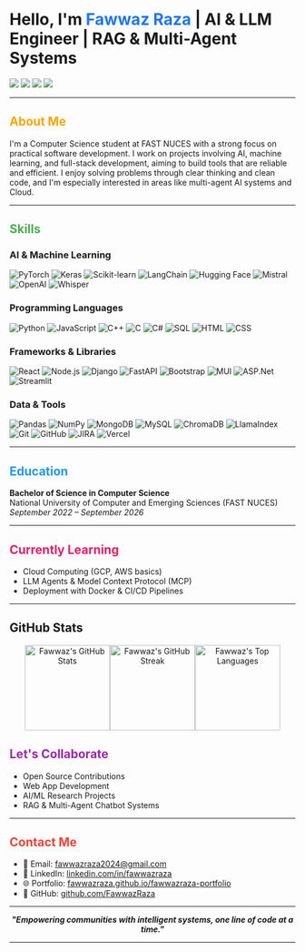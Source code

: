 
# Hello, I'm <span style="color:#1F75FE">Fawwaz Raza</span> | AI & LLM Engineer | RAG & Multi-Agent Systems

<p align="left">
  <a href="https://www.linkedin.com/in/fawwazraza/"><img src="https://img.shields.io/badge/LinkedIn-%230077B5.svg?&style=flat-square&logo=linkedin&logoColor=white"/></a>
  <a href="mailto:fawwazraza2024@gmail.com"><img src="https://img.shields.io/badge/email-%23D14836.svg?&style=flat-square&logo=gmail&logoColor=white"/></a>
  <a href="https://fawwazraza.github.io/fawwazraza-portfolio/"><img src="https://img.shields.io/badge/website-%234285F4.svg?&style=flat-square&logo=google-chrome&logoColor=white"/></a>
  <a href="https://github.com/FawwazRaza"><img src="https://img.shields.io/github/followers/FawwazRaza?label=GitHub&style=flat-square&logo=github"/></a>
</p>

---

## <span style="color:#FFA500">About Me</span>

I'm a Computer Science student at FAST NUCES with a strong focus on practical software development. I work on projects involving AI, machine learning, and full-stack development, aiming to build tools that are reliable and efficient. I enjoy solving problems through clear thinking and clean code, and I'm especially interested in areas like multi-agent AI systems and Cloud.

---

## <span style="color:#4CAF50">Skills</span>

### AI & Machine Learning  
![PyTorch](https://img.shields.io/badge/PyTorch-%23EE4C2C.svg?style=for-the-badge&logo=PyTorch&logoColor=white)
![Keras](https://img.shields.io/badge/Keras-%23D00000.svg?style=for-the-badge&logo=Keras&logoColor=white)
![Scikit-learn](https://img.shields.io/badge/scikit--learn-%23F7931E.svg?style=for-the-badge&logo=scikit-learn&logoColor=white)
![LangChain](https://img.shields.io/badge/LangChain-%23009FBD.svg?style=for-the-badge)
![Hugging Face](https://img.shields.io/badge/HuggingFace-%23FFD21F.svg?style=for-the-badge&logo=huggingface&logoColor=black)
![Mistral](https://img.shields.io/badge/Mistral-7B-blueviolet?style=for-the-badge)
![OpenAI](https://img.shields.io/badge/OpenAI-API-black?style=for-the-badge&logo=openai)
![Whisper](https://img.shields.io/badge/Whisper-Audio-blue?style=for-the-badge)

### Programming Languages  
![Python](https://img.shields.io/badge/Python-3670A0?style=for-the-badge&logo=python&logoColor=ffdd54)
![JavaScript](https://img.shields.io/badge/JavaScript-%23323330.svg?style=for-the-badge&logo=javascript&logoColor=%23F7DF1E)
![C++](https://img.shields.io/badge/C++-%2300599C.svg?style=for-the-badge&logo=c%2B%2B&logoColor=white)
![C](https://img.shields.io/badge/C-%2300599C.svg?style=for-the-badge&logo=c&logoColor=white)
![C#](https://img.shields.io/badge/C%23-%23239120.svg?style=for-the-badge&logo=csharp&logoColor=white)
![SQL](https://img.shields.io/badge/SQL-005C84?style=for-the-badge&logo=postgresql&logoColor=white)
![HTML](https://img.shields.io/badge/HTML5-E34F26?style=for-the-badge&logo=html5&logoColor=white)
![CSS](https://img.shields.io/badge/CSS3-1572B6?style=for-the-badge&logo=css3&logoColor=white)

### Frameworks & Libraries  
![React](https://img.shields.io/badge/React-%2320232a.svg?style=for-the-badge&logo=react&logoColor=%2361DAFB)
![Node.js](https://img.shields.io/badge/Node.js-339933?style=for-the-badge&logo=nodedotjs&logoColor=white)
![Django](https://img.shields.io/badge/Django-%23092E20.svg?style=for-the-badge&logo=django&logoColor=white)
![FastAPI](https://img.shields.io/badge/FastAPI-009688?style=for-the-badge&logo=fastapi&logoColor=white)
![Bootstrap](https://img.shields.io/badge/Bootstrap-8E2EFF?style=for-the-badge&logo=bootstrap&logoColor=white)
![MUI](https://img.shields.io/badge/MUI-%230081CB.svg?style=for-the-badge&logo=mui&logoColor=white)
![ASP.Net](https://img.shields.io/badge/.NET-512BD4?style=for-the-badge&logo=dotnet&logoColor=white)
![Streamlit](https://img.shields.io/badge/Streamlit-FF4B4B?style=for-the-badge&logo=streamlit&logoColor=white)

### Data & Tools  
![Pandas](https://img.shields.io/badge/Pandas-%23150458.svg?style=for-the-badge&logo=pandas&logoColor=white)
![NumPy](https://img.shields.io/badge/NumPy-013243?style=for-the-badge&logo=numpy&logoColor=white)
![MongoDB](https://img.shields.io/badge/MongoDB-%234ea94b.svg?style=for-the-badge&logo=mongodb&logoColor=white)
![MySQL](https://img.shields.io/badge/MySQL-4479A1?style=for-the-badge&logo=mysql&logoColor=white)
![ChromaDB](https://img.shields.io/badge/ChromaDB-purple?style=for-the-badge)
![LlamaIndex](https://img.shields.io/badge/LlamaIndex-blue?style=for-the-badge)
![Git](https://img.shields.io/badge/Git-F05033?style=for-the-badge&logo=git&logoColor=white)
![GitHub](https://img.shields.io/badge/GitHub-100000?style=for-the-badge&logo=github&logoColor=white)
![JIRA](https://img.shields.io/badge/JIRA-0052CC.svg?style=for-the-badge&logo=jira&logoColor=white)
![Vercel](https://img.shields.io/badge/Vercel-%23000000.svg?style=for-the-badge&logo=vercel&logoColor=white)

---

## <span style="color:#2196F3">Education</span>

**Bachelor of Science in Computer Science**  
National University of Computer and Emerging Sciences (FAST NUCES)  
*September 2022 – September 2026*  

---

## <span style="color:#E91E63">Currently Learning</span>

- Cloud Computing (GCP, AWS basics) 
- LLM Agents & Model Context Protocol (MCP)   
- Deployment with Docker & CI/CD Pipelines

---

##  GitHub Stats

<div align="center" style="display: flex; flex-wrap: wrap; justify-content: center;">
  <img src="https://github-readme-stats.vercel.app/api?username=FawwazRaza&theme=default&hide_border=false&rank_icon=percentile&cache_seconds=3600" height="150" alt="Fawwaz's GitHub Stats"/>
  <img src="https://github-readme-streak-stats.herokuapp.com/?user=FawwazRaza&theme=default&hide_border=false&date_format=M%20j%5B%2C%20Y%5D" height="150" alt="Fawwaz's GitHub Streak"/>
  <img src="https://github-readme-stats.vercel.app/api/top-langs/?username=FawwazRaza&theme=default&hide_border=false&include_all_commits=true&count_private=true&layout=compact&cache_seconds=3600" height="150" alt="Fawwaz's Top Languages"/>
</div>

## <span style="color:#9C27B0">Let's Collaborate</span>

-  Open Source Contributions  
-  Web App Development  
-  AI/ML Research Projects  
-  RAG & Multi-Agent Chatbot Systems

---

## <span style="color:#F44336">Contact Me</span>

- 📧 Email: [fawwazraza2024@gmail.com](mailto:fawwazraza2024@gmail.com)  
- 🔗 LinkedIn: [linkedin.com/in/fawwazraza](https://linkedin.com/in/fawwazraza)  
- 🌐 Portfolio: [fawwazraza.github.io/fawwazraza-portfolio](https://fawwazraza.github.io/fawwazraza-portfolio/)  
- 🐙 GitHub: [github.com/FawwazRaza](https://github.com/FawwazRaza)

---

<p align="center">
  <b><i>"Empowering communities with intelligent systems, one line of code at a time."</i></b>
</p>

---

<!-- Proudly created with GPRM ( https://gprm.itsvg.in ) -->
